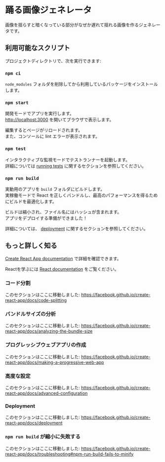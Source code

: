 # 踊る画像ジェネレータ

画像を揺らすと暗くなっている部分がなぜか遅れて揺れる画像を作るジェネレータです。

## 利用可能なスクリプト

プロジェクトディレクトリで、次を実行できます:

### `npm ci`

`node_modules` フォルダを削除してから利用しているパッケージをインストールします。

### `npm start`

開発モードでアプリを実行します。  
[http://localhost:3000](http://localhost:3000) を開いてブラウザで表示します。

編集するとページがリロードされます。  
また、コンソールに lint エラーが表示されます。

### `npm test`

インタラクティブな監視モードでテストランナーを起動します。  
詳細については [running tests](https://facebook.github.io/create-react-app/docs/running-tests) に関するセクションを参照してください。

### `npm run build`

実動用のアプリを `build` フォルダにビルドします。  
実稼働モードで React を正しくバンドルし、最高のパフォーマンスを得るためにビルドを最適化します。

ビルドは縮小され、ファイル名にはハッシュが含まれます。  
アプリをデプロイする準備ができました！

詳細については、 [deployment](https://facebook.github.io/create-react-app/docs/deployment) に関するセクションを参照してください。

## もっと詳しく知る

[Create React App documentation](https://facebook.github.io/create-react-app/docs/getting-started) で詳細を確認できます。

Reactを学ぶには [React documentation](https://reactjs.org/) をご覧ください。

### コード分割

このセクションはここに移動しました: https://facebook.github.io/create-react-app/docs/code-splitting

### バンドルサイズの分析

このセクションはここに移動しました: https://facebook.github.io/create-react-app/docs/analyzing-the-bundle-size

### プログレッシブウェブアプリの作成

このセクションはここに移動しました: https://facebook.github.io/create-react-app/docs/making-a-progressive-web-app

### 高度な設定

このセクションはここに移動しました: https://facebook.github.io/create-react-app/docs/advanced-configuration

### Deployment

このセクションはここに移動しました: https://facebook.github.io/create-react-app/docs/deployment

### `npm run build` が縮小に失敗する

このセクションはここに移動しました: https://facebook.github.io/create-react-app/docs/troubleshooting#npm-run-build-fails-to-minify
